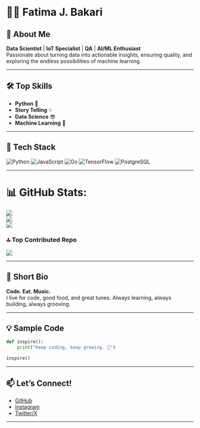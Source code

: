 # 👩‍💻 Fatima J. Bakari

## 🚀 About Me
**Data Scientist** | **IoT Specialist** | **QA** | **AI/ML Enthusiast**  
Passionate about turning data into actionable insights, ensuring quality, and exploring the endless possibilities of machine learning.

---

## 🛠️ Top Skills
- **Python** 🐍
- **Story Telling** ✨
- **Data Science** 😎
- **Machine Learning** 🤖

---

## 🧰 Tech Stack

![Python](https://img.shields.io/badge/Python-3776AB?style=for-the-badge&logo=python&logoColor=white)
![JavaScript](https://img.shields.io/badge/JavaScript-F7DF1E?style=for-the-badge&logo=javascript&logoColor=black)
![Go](https://img.shields.io/badge/Go-00ADD8?style=for-the-badge&logo=go&logoColor=white)
![TensorFlow](https://img.shields.io/badge/TensorFlow-FF6F00?style=for-the-badge&logo=tensorflow&logoColor=white)
![PostgreSQL](https://img.shields.io/badge/PostgreSQL-316192?style=for-the-badge&logo=postgresql&logoColor=white)

---

# 📊 GitHub Stats:
![](https://github-readme-stats.vercel.app/api?username=Fatima1510&theme=dark&hide_border=false&include_all_commits=true&count_private=true)<br/>
![](https://nirzak-streak-stats.vercel.app/?user=Fatima1510&theme=dark&hide_border=false)<br/>
![](https://github-readme-stats.vercel.app/api/top-langs/?username=Fatima1510&theme=dark&hide_border=false&include_all_commits=true&count_private=true&layout=compact)

### 🔝 Top Contributed Repo
![](https://github-contributor-stats.vercel.app/api?username=Fatima1510&limit=5&theme=dark&combine_all_yearly_contributions=true)

---

## 🎵 Short Bio
**Code. Eat. Music.**  
I live for code, good food, and great tunes. Always learning, always building, always grooving.

---

## 💡 Sample Code

```python
def inspire():
    print("Keep coding, keep growing. 🚀")

inspire()
```

---

## 📫 Let’s Connect!
- [GitHub](https://github.com/Fatima1510)
- [Instagram](https://www.instagram.com/_fa.teeemah_/)
- [Twitter/X](https://x.com/lifeofdahlia)

---
